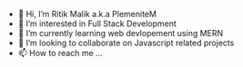 - 👋 Hi, I’m Ritik Malik a.k.a PlemeniteM
- 👀 I’m interested in Full Stack Development
- 🌱 I’m currently learning web devlopement using MERN 
- 💞️ I’m looking to collaborate on Javascript related projects
- 📫 How to reach me ...

<!---
PlemeniteM/PlemeniteM is a ✨ special ✨ repository because its `README.md` (this file) appears on your GitHub profile.
You can click the Preview link to take a look at your changes.
--->
